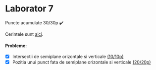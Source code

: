 # Laborator 7

Puncte acumulate 30/30p ✔️

Cerintele sunt [aici](https://github.com/crime-story/University-Materials/blob/main/Anul%202/Semestrul%202/AA/Teme/Tema%205/Tasks.pdf).

#### Probleme:
- [x] Intersectii de semiplane orizontale si verticale [(10/10p)](https://github.com/crime-story/University-Materials/blob/main/Anul%202/Semestrul%202/AA/Teme/Tema%205/Intersectii%20de%20semiplane%20orizontale%20si%20verticale/solution.cpp)
- [x] Pozitia unui punct fata de semiplane orizontale si verticale [(20/20p)](https://github.com/crime-story/University-Materials/blob/main/Anul%202/Semestrul%202/AA/Teme/Tema%205/Pozitia%20unui%20punct%20fata%20de%20semiplane%20orizontale%20si%20verticale/solution.cpp)
